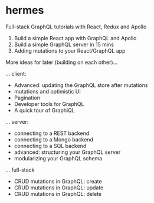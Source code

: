 # hermes
Full-stack GraphQL tutorials with React, Redux and Apollo

1. Build a simple React app with GraphQL and Apollo
2. Build a simple GraphQL server in 15 mins
3. Adding mutations to your React/GraphQL app

More ideas for later (building on each other)...

... client:
- Advanced: updating the GraphQL store after mutations
- mutations and optimistic UI
- Pagination
- Developer tools for GraphQL
- A quick tour of GraphiQL


... server:
- connecting to a REST backend
- connecting to a Mongo backend
- connecting to a SQL backend
- advanced: structuring your GraphQL server
- modularizing your GraphQL schema

... full-stack
- CRUD mutations in GraphQL: create
- CRUD mutations in GraphQL: update
- CRUD mutations in GraphQL: delete


